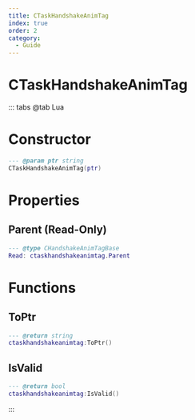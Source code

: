 ```yaml
---
title: CTaskHandshakeAnimTag
index: true
order: 2
category:
  - Guide
---
```


# CTaskHandshakeAnimTag

::: tabs
@tab Lua
# Constructor
```lua
--- @param ptr string
CTaskHandshakeAnimTag(ptr)
```
# Properties
## Parent (Read-Only)
```lua
--- @type CHandshakeAnimTagBase
Read: ctaskhandshakeanimtag.Parent
```
# Functions
## ToPtr
```lua
--- @return string
ctaskhandshakeanimtag:ToPtr()
```
## IsValid
```lua
--- @return bool
ctaskhandshakeanimtag:IsValid()
```

:::